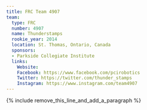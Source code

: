 ```yaml
---
title: FRC Team 4907
team:
  type: FRC
  number: 4907
  name: Thunderstamps
  rookie_year: 2014
  location: St. Thomas, Ontario, Canada
  sponsors:
  - Parkside Collegiate Institute
  links:
    Website:
    Facebook: https://www.facebook.com/pcirobotics
    Twitter: https://twitter.com/thunder_stamps
    Instagram: https://www.instagram.com/team4907
---
```


{% include remove_this_line_and_add_a_paragraph %}